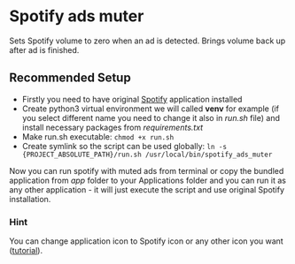 # Spotify ads muter

Sets Spotify volume to zero when an ad is detected. Brings volume back up after ad is finished.

## Recommended Setup

- Firstly you need to have original [Spotify](https://www.spotify.com/us/download/other/) application installed
- Create python3 virtual environment we will called **venv** for example
(if you select different name you need to change it also in *run.sh* file)
and install necessary packages from *requirements.txt*
- Make run.sh executable: `chmod +x run.sh`
- Create symlink so the script can be used globally:
`ln -s {PROJECT_ABSOLUTE_PATH}/run.sh /usr/local/bin/spotify_ads_muter`

Now you can run spotify with muted ads from terminal or
copy the bundled application from *app* folder to your Applications
folder and you can run it as any other application - it will just
execute the script and use original Spotify installation.

### Hint

You can change application icon to Spotify icon or any other icon
you want ([tutorial](https://9to5mac.com/2019/01/17/change-mac-icons/)).
